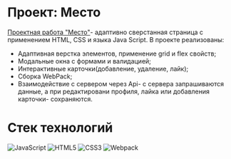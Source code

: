 # Проект: Место

[Проектная работа "Место"](https://buktopy.github.io/mesto/)- адаптивно сверстанная страница с применением HTML, CSS и языка Java Script. В проекте реализованы:

* Адаптивная верстка элементов, применение grid и flex свойств;
* Модальные окна с формами и валидацией;
* Интерактивные карточки(добавление, удаление, лайк);
* Сборка WebPack;
* Взаимодействие с сервером через Api- с сервера запрашиваются данные, а при редактировани профиля, лайка или добавления карточки- сохраняются.

# Стек технологий
![JavaScript](https://img.shields.io/badge/javascript-%23323330.svg?style=for-the-badge&logo=javascript&logoColor=%23F7DF1E)  ![HTML5](https://img.shields.io/badge/html5-%23E34F26.svg?style=for-the-badge&logo=html5&logoColor=white) ![CSS3](https://img.shields.io/badge/css3-%231572B6.svg?style=for-the-badge&logo=css3&logoColor=white) ![Webpack](https://img.shields.io/badge/webpack-%238DD6F9.svg?style=for-the-badge&logo=webpack&logoColor=black)
